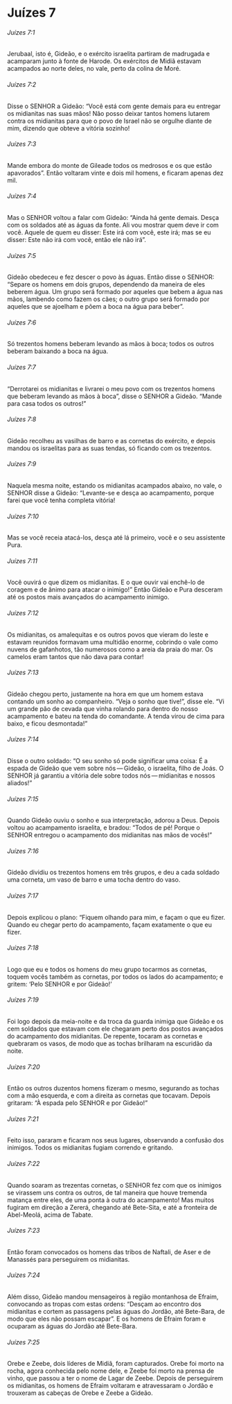 # Juízes 7

###### Juízes 7:1

Jerubaal, isto é, Gideão, e o exército israelita partiram de madrugada e acamparam junto à fonte de Harode. Os exércitos de Midiã estavam acampados ao norte deles, no vale, perto da colina de Moré.

###### Juízes 7:2

Disse o SENHOR a Gideão: “Você está com gente demais para eu entregar os midianitas nas suas mãos! Não posso deixar tantos homens lutarem contra os midianitas para que o povo de Israel não se orgulhe diante de mim, dizendo que obteve a vitória sozinho!

###### Juízes 7:3

Mande embora do monte de Gileade todos os medrosos e os que estão apavorados”. Então voltaram vinte e dois mil homens, e ficaram apenas dez mil.

###### Juízes 7:4

Mas o SENHOR voltou a falar com Gideão: “Ainda há gente demais. Desça com os soldados até as águas da fonte. Ali vou mostrar quem deve ir com você. Aquele de quem eu disser: Este irá com você, este irá; mas se eu disser: Este não irá com você, então ele não irá”.

###### Juízes 7:5

Gideão obedeceu e fez descer o povo às águas. Então disse o SENHOR: “Separe os homens em dois grupos, dependendo da maneira de eles beberem água. Um grupo será formado por aqueles que bebem a água nas mãos, lambendo como fazem os cães; o outro grupo será formado por aqueles que se ajoelham e põem a boca na água para beber”.

###### Juízes 7:6

Só trezentos homens beberam levando as mãos à boca; todos os outros beberam baixando a boca na água.

###### Juízes 7:7

“Derrotarei os midianitas e livrarei o meu povo com os trezentos homens que beberam levando as mãos à boca”, disse o SENHOR a Gideão. “Mande para casa todos os outros!”

###### Juízes 7:8

Gideão recolheu as vasilhas de barro e as cornetas do exército, e depois mandou os israelitas para as suas tendas, só ficando com os trezentos.

###### Juízes 7:9

Naquela mesma noite, estando os midianitas acampados abaixo, no vale, o SENHOR disse a Gideão: “Levante-se e desça ao acampamento, porque farei que você tenha completa vitória!

###### Juízes 7:10

Mas se você receia atacá-los, desça até lá primeiro, você e o seu assistente Pura.

###### Juízes 7:11

Você ouvirá o que dizem os midianitas. E o que ouvir vai enchê-lo de coragem e de ânimo para atacar o inimigo!” Então Gideão e Pura desceram até os postos mais avançados do acampamento inimigo.

###### Juízes 7:12

Os midianitas, os amalequitas e os outros povos que vieram do leste e estavam reunidos formavam uma multidão enorme, cobrindo o vale como nuvens de gafanhotos, tão numerosos como a areia da praia do mar. Os camelos eram tantos que não dava para contar!

###### Juízes 7:13

Gideão chegou perto, justamente na hora em que um homem estava contando um sonho ao companheiro. “Veja o sonho que tive!”, disse ele. “Vi um grande pão de cevada que vinha rolando para dentro do nosso acampamento e bateu na tenda do comandante. A tenda virou de cima para baixo, e ficou desmontada!”

###### Juízes 7:14

Disse o outro soldado: “O seu sonho só pode significar uma coisa: É a espada de Gideão que vem sobre nós — Gideão, o israelita, filho de Joás. O SENHOR já garantiu a vitória dele sobre todos nós — midianitas e nossos aliados!”

###### Juízes 7:15

Quando Gideão ouviu o sonho e sua interpretação, adorou a Deus. Depois voltou ao acampamento israelita, e bradou: “Todos de pé! Porque o SENHOR entregou o acampamento dos midianitas nas mãos de vocês!”

###### Juízes 7:16

Gideão dividiu os trezentos homens em três grupos, e deu a cada soldado uma corneta, um vaso de barro e uma tocha dentro do vaso.

###### Juízes 7:17

Depois explicou o plano: “Fiquem olhando para mim, e façam o que eu fizer. Quando eu chegar perto do acampamento, façam exatamente o que eu fizer.

###### Juízes 7:18

Logo que eu e todos os homens do meu grupo tocarmos as cornetas, toquem vocês também as cornetas, por todos os lados do acampamento; e gritem: ‘Pelo SENHOR e por Gideão!’

###### Juízes 7:19

Foi logo depois da meia-noite e da troca da guarda inimiga que Gideão e os cem soldados que estavam com ele chegaram perto dos postos avançados do acampamento dos midianitas. De repente, tocaram as cornetas e quebraram os vasos, de modo que as tochas brilharam na escuridão da noite.

###### Juízes 7:20

Então os outros duzentos homens fizeram o mesmo, segurando as tochas com a mão esquerda, e com a direita as cornetas que tocavam. Depois gritaram: “À espada pelo SENHOR e por Gideão!”

###### Juízes 7:21

Feito isso, pararam e ficaram nos seus lugares, observando a confusão dos inimigos. Todos os midianitas fugiam correndo e gritando.

###### Juízes 7:22

Quando soaram as trezentas cornetas, o SENHOR fez com que os inimigos se virassem uns contra os outros, de tal maneira que houve tremenda matança entre eles, de uma ponta à outra do acampamento! Mas muitos fugiram em direção a Zererá, chegando até Bete-Sita, e até a fronteira de Abel-Meolá, acima de Tabate.

###### Juízes 7:23

Então foram convocados os homens das tribos de Naftali, de Aser e de Manassés para perseguirem os midianitas.

###### Juízes 7:24

Além disso, Gideão mandou mensageiros à região montanhosa de Efraim, convocando as tropas com estas ordens: “Desçam ao encontro dos midianitas e cortem as passagens pelas águas do Jordão, até Bete-Bara, de modo que eles não possam escapar”. E os homens de Efraim foram e ocuparam as águas do Jordão até Bete-Bara.

###### Juízes 7:25

Orebe e Zeebe, dois líderes de Midiã, foram capturados. Orebe foi morto na rocha, agora conhecida pelo nome dele, e Zeebe foi morto na prensa de vinho, que passou a ter o nome de Lagar de Zeebe. Depois de perseguirem os midianitas, os homens de Efraim voltaram e atravessaram o Jordão e trouxeram as cabeças de Orebe e Zeebe a Gideão.

